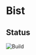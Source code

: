 # Bist
## Status
![Build](https://github.com/dgounaris/bist/workflows/CI%20Build/badge.svg?branch=main)
